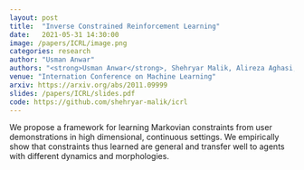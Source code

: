 ```yaml
---
layout: post
title:  "Inverse Constrained Reinforcement Learning"
date:   2021-05-31 14:30:00
image: /papers/ICRL/image.png
categories: research
author: "Usman Anwar"
authors: "<strong>Usman Anwar</strong>, Shehryar Malik, Alireza Aghasi, Ali Ahmed"
venue: "Internation Conference on Machine Learning"
arxiv: https://arxiv.org/abs/2011.09999
slides: /papers/ICRL/slides.pdf
code: https://github.com/shehryar-malik/icrl
---
```


We propose a framework for learning Markovian constraints from user demonstrations in high dimensional, continuous settings. We empirically show that constraints thus learned are general and transfer well to agents with different dynamics and morphologies. 
